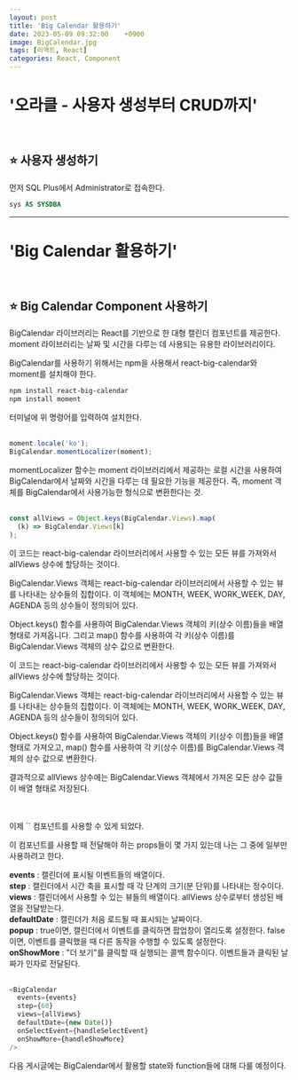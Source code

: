 ```yaml
---
layout: post
title: 'Big Calendar 활용하기'
date: 2023-05-09 09:32:00    +0900
image: BigCalendar.jpg
tags: [리액트, React]
categories: React, Component
---
```


# '오라클 - 사용자 생성부터 CRUD까지'

<br/>

## ⭐ **사용자 생성하기**

먼저 SQL Plus에서 Administrator로 접속한다.

```sql
sys AS SYSDBA
```

---

# 'Big Calendar 활용하기'

<br/>

## ⭐ **Big Calendar Component 사용하기**

BigCalendar 라이브러리는 React를 기반으로 한 대형 캘린더 컴포넌트를 제공한다. moment 라이브러리는 날짜 및 시간을 다루는 데 사용되는 유용한 라이브러리이다.

BigCalendar를 사용하기 위해서는 npm을 사용해서 react-big-calendar와 moment를 설치해야 한다.

```powershell
npm install react-big-calendar
npm install moment
```

터미널에 위 명령어를 입력하여 설치한다.
<br/>
<br/>

```javascript
moment.locale('ko');
BigCalendar.momentLocalizer(moment);
```

momentLocalizer 함수는 moment 라이브러리에서 제공하는 로컬 시간을 사용하여 BigCalendar에서 날짜와 시간을 다루는 데 필요한 기능을 제공한다.
즉, moment 객체를 BigCalendar에서 사용가능한 형식으로 변환한다는 것.
<br/>
<br/>

```javascript
const allViews = Object.keys(BigCalendar.Views).map(
  (k) => BigCalendar.Views[k]
);
```

이 코드는 react-big-calendar 라이브러리에서 사용할 수 있는 모든 뷰를 가져와서 allViews 상수에 할당하는 것이다.

BigCalendar.Views 객체는 react-big-calendar 라이브러리에서 사용할 수 있는 뷰를 나타내는 상수들의 집합이다. 이 객체에는 MONTH, WEEK, WORK_WEEK, DAY, AGENDA 등의 상수들이 정의되어 있다.

Object.keys() 함수를 사용하여 BigCalendar.Views 객체의 키(상수 이름)들을 배열 형태로 가져옵니다. 그리고 map() 함수를 사용하여 각 키(상수 이름)를 BigCalendar.Views 객체의 상수 값으로 변환한다.

이 코드는 react-big-calendar 라이브러리에서 사용할 수 있는 모든 뷰를 가져와서 allViews 상수에 할당하는 것이다.

BigCalendar.Views 객체는 react-big-calendar 라이브러리에서 사용할 수 있는 뷰를 나타내는 상수들의 집합이다. 이 객체에는 MONTH, WEEK, WORK_WEEK, DAY, AGENDA 등의 상수들이 정의되어 있다.

Object.keys() 함수를 사용하여 BigCalendar.Views 객체의 키(상수 이름)들을 배열 형태로 가져오고, map() 함수를 사용하여 각 키(상수 이름)를 BigCalendar.Views 객체의 상수 값으로 변환한다.

결과적으로 allViews 상수에는 BigCalendar.Views 객체에서 가져온 모든 상수 값들이 배열 형태로 저장된다.

<br/>
<br/>
이제 `<BigCalendar />` 컴포넌트를 사용할 수 있게 되었다.

이 컴포넌트를 사용할 때 전달해야 하는 props들이 몇 가지 있는데 나는 그 중에 일부만 사용하려고 한다.

<b>events</b> : 캘린더에 표시될 이벤트들의 배열이다. <br/>
<b>step</b> : 캘린더에서 시간 축을 표시할 때 각 단계의 크기(분 단위)를 나타내는 정수이다.<br/>
<b>views</b> : 캘린더에서 사용할 수 있는 뷰들의 배열이다. allViews 상수로부터 생성된 배열을 전달받는다.<br/>
<b>defaultDate</b> : 캘린더가 처음 로드될 때 표시되는 날짜이다.<br/>
<b>popup</b> : true이면, 캘린더에서 이벤트를 클릭하면 팝업창이 열리도록 설정한다. false이면, 이벤트를 클릭했을 때 다른 동작을 수행할 수 있도록 설정한다.<br/>
<b>onShowMore</b> : "더 보기"를 클릭할 때 실행되는 콜백 함수이다. 이벤트들과 클릭된 날짜가 인자로 전달된다.<br/>
<br/>

```javascript
<BigCalendar
  events={events}
  step={60}
  views={allViews}
  defaultDate={new Date()}
  onSelectEvent={handleSelectEvent}
  onShowMore={handleShowMore}
/>
```

다음 게시글에는 BigCalendar에서 활용할 state와 function들에 대해 다룰 예정이다.
